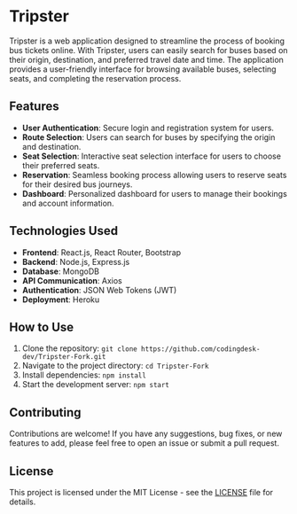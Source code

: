 # Tripster

Tripster is a web application designed to streamline the process of booking bus tickets online. With Tripster, users can easily search for buses based on their origin, destination, and preferred travel date and time. The application provides a user-friendly interface for browsing available buses, selecting seats, and completing the reservation process.

## Features

- **User Authentication**: Secure login and registration system for users.
- **Route Selection**: Users can search for buses by specifying the origin and destination.
- **Seat Selection**: Interactive seat selection interface for users to choose their preferred seats.
- **Reservation**: Seamless booking process allowing users to reserve seats for their desired bus journeys.
- **Dashboard**: Personalized dashboard for users to manage their bookings and account information.

## Technologies Used

- **Frontend**: React.js, React Router, Bootstrap
- **Backend**: Node.js, Express.js
- **Database**: MongoDB
- **API Communication**: Axios
- **Authentication**: JSON Web Tokens (JWT)
- **Deployment**: Heroku

## How to Use

1. Clone the repository: `git clone https://github.com/codingdesk-dev/Tripster-Fork.git`
2. Navigate to the project directory: `cd Tripster-Fork`
3. Install dependencies: `npm install`
4. Start the development server: `npm start`

## Contributing

Contributions are welcome! If you have any suggestions, bug fixes, or new features to add, please feel free to open an issue or submit a pull request.

## License

This project is licensed under the MIT License - see the [LICENSE](LICENSE) file for details.
